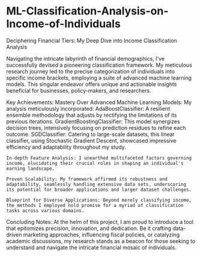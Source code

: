 # ML-Classification-Analysis-on-Income-of-Individuals

Deciphering Financial Tiers: My Deep Dive into Income Classification Analysis

Navigating the intricate labyrinth of financial demographics, I've successfully devised a pioneering classification framework. My meticulous research journey led to the precise categorization of individuals into specific income brackets, employing a suite of advanced machine learning models. This singular endeavor offers unique and actionable insights beneficial for businesses, policy-makers, and researchers.

Key Achievements:
    Mastery Over Advanced Machine Learning Models: My analysis meticulously incorporated:
        AdaBoostClassifier: A resilient ensemble methodology that adjusts by rectifying the limitations of its previous iterations.
        GradientBoostingClassifier: This model synergizes decision trees, intensively focusing on prediction residues to refine each outcome.
        SGDClassifier: Catering to large-scale datasets, this linear classifier, using Stochastic Gradient Descent, showcased impressive efficiency and adaptability throughout my study.

    In-depth Feature Analysis: I unearthed multifaceted factors governing income, elucidating their crucial roles in shaping an individual's earning landscape.

    Proven Scalability: My framework affirmed its robustness and adaptability, seamlessly handling extensive data sets, underscoring its potential for broader applications and larger dataset challenges.

    Blueprint for Diverse Applications: Beyond merely classifying income, the methods I employed hold promise for a myriad of classification tasks across various domains.

Concluding Notes:
At the helm of this project, I am proud to introduce a tool that epitomizes precision, innovation, and dedication. Be it crafting data-driven marketing approaches, influencing fiscal policies, or catalyzing academic discussions, my research stands as a beacon for those seeking to understand and navigate the intricate financial mosaic of individuals.
